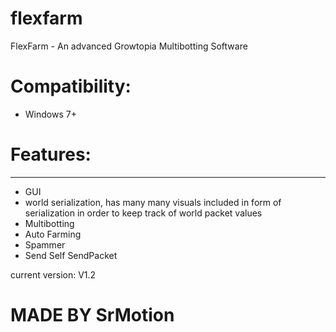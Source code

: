 # flexfarm
FlexFarm - An advanced Growtopia Multibotting Software

# Compatibility:
- Windows 7+
# Features:
---------------------------------------------------------------
- GUI
- world serialization, has many many visuals included in form of serialization in order to keep track of world packet values
- Multibotting
- Auto Farming
- Spammer
- Send Self SendPacket


current version: V1.2
# MADE BY SrMotion

